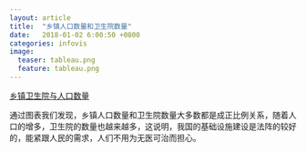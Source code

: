 ```yaml
---
layout: article
title:  "乡镇人口数量和卫生院数量"
date:   2018-01-02 6:00:50 +0800
categories: infovis 
image:
  teaser: tableau.png
  feature: tableau.png
---
```

[乡镇卫生院与人口数量](https://public.tableau.com/views/3_912/1_1?:embed=y&:display_count=yes&publish=yes)

通过图表我们发现，乡镇人口数量和卫生院数量大多数都是成正比例关系，随着人口的增多，卫生院的数量也越来越多，这说明，我国的基础设施建设是法阵的较好的，能紧跟人民的需求，人们不用为无医可治而担心。